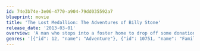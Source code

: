 ```yaml
---
id: 74e3b74e-3e06-4770-a904-79dd035592a7
blueprint: movie
title: 'The Lost Medallion: The Adventures of Billy Stone'
release_date: '2013-03-01'
overview: 'A man who stops into a foster home to drop off some donations soon tells the kids a story about two teenage friends who uncover a long-lost medallion that transports them back in time.'
genres: '[{"id": 12, "name": "Adventure"}, {"id": 10751, "name": "Family"}]'
---
```

